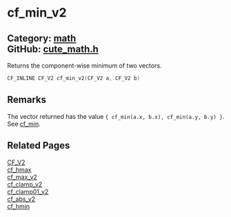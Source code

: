 [](../header.md ':include')

# cf_min_v2

Category: [math](/api_reference?id=math)  
GitHub: [cute_math.h](https://github.com/RandyGaul/cute_framework/blob/master/include/cute_math.h)  
---

Returns the component-wise minimum of two vectors.

```cpp
CF_INLINE CF_V2 cf_min_v2(CF_V2 a, CF_V2 b)
```

## Remarks

The vector returned has the value `{ cf_min(a.x, b.x), cf_min(a.y, b.y) }`. See [cf_min](/math/cf_min.md).

## Related Pages

[CF_V2](/math/cf_v2.md)  
[cf_hmax](/math/cf_hmax.md)  
[cf_max_v2](/math/cf_max_v2.md)  
[cf_clamp_v2](/math/cf_clamp_v2.md)  
[cf_clamp01_v2](/math/cf_clamp01_v2.md)  
[cf_abs_v2](/math/cf_abs_v2.md)  
[cf_hmin](/math/cf_hmin.md)  
